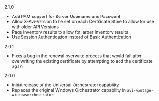 2.1.0
- Add PAM support for Server Username and Password
- Allow X-Avi-Version to be set on each Certificate Store to allow for use with older API Versions
- Page Inventory results to allow for larger Inventory results
- Use Session Authentication instead of Basic Authentication

2.0.1
- Fixes a bug in the renewal overwrite process that would fail after overwriting the existing certificate by attempting to add the certificate again

2.0.0
- Initial release of the Universal Orchestrator capability
- Replaces the original Windows Orchestrator capability in `avi-vantage-windowsorchestrator`

